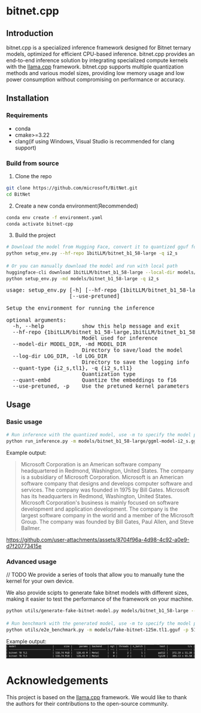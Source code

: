 # bitnet.cpp
## Introduction
bitnet.cpp is a specialized inference framework designed for Bitnet ternary models, optimized for efficient CPU-based inference. bitnet.cpp provides an end-to-end inference solution by integrating specialized compute kernels with the [llama.cpp](https://github.com/ggerganov/llama.cpp) framework. bitnet.cpp supports multiple quantization methods and various model sizes, providing low memory usage and low power consumption without compromising on performance or accuracy.

## Installation
### Requirements
- conda
- cmake>=3.22
- clang(if using Windows, Visual Studio is recommended for clang support)

### Build from source
1. Clone the repo
```bash
git clone https://github.com/microsoft/BitNet.git
cd BitNet
```
2. Create a new conda environment(Recommended)
```bash
conda env create -f environment.yaml
conda activate bitnet-cpp
```
3. Build the project
```bash
# Download the model from Hugging Face, convert it to quantized gguf format, and build the project
python setup_env.py --hf-repo 1bitLLM/bitnet_b1_58-large -q i2_s

# Or you can manually download the model and run with local path
huggingface-cli download 1bitLLM/bitnet_b1_58-large --local-dir models/bitnet_b1_58-large 
python setup_env.py -md models/bitnet_b1_58-large -q i2_s
```
<pre>
usage: setup_env.py [-h] [--hf-repo {1bitLLM/bitnet_b1_58-large,1bitLLM/bitnet_b1_58-3B}] [--model-dir MODEL_DIR] [--log-dir LOG_DIR] [--quant-type {i2_s,tl1}] [--quant-embd]
                    [--use-pretuned]

Setup the environment for running the inference

optional arguments:
  -h, --help            show this help message and exit
  --hf-repo {1bitLLM/bitnet_b1_58-large,1bitLLM/bitnet_b1_58-3B}, -hr {1bitLLM/bitnet_b1_58-large,1bitLLM/bitnet_b1_58-3B}
                        Model used for inference
  --model-dir MODEL_DIR, -md MODEL_DIR
                        Directory to save/load the model
  --log-dir LOG_DIR, -ld LOG_DIR
                        Directory to save the logging info
  --quant-type {i2_s,tl1}, -q {i2_s,tl1}
                        Quantization type
  --quant-embd          Quantize the embeddings to f16
  --use-pretuned, -p    Use the pretuned kernel parameters
</pre>
## Usage
### Basic usage
```bash
# Run inference with the quantized model, use -m to specify the model path, -p to specify the prompt
python run_inference.py -m models/bitnet_b1_58-large/ggml-model-i2_s.gguf -p "Microsoft Corporation is"
```
Example output:  
>Microsoft Corporation is an American software company headquartered in Redmond, Washington, United States. The company is a subsidiary of Microsoft Corporation. Microsoft is an American software company that designs and develops computer software and services. The company was founded in 1975 by Bill Gates. Microsoft has its headquarters in Redmond, Washington, United States.
Microsoft Corporation's business is mainly focused on software development and application development. The company is the largest software company in the world and a member of the Microsoft Group. The company was founded by Bill Gates, Paul Allen, and Steve Ballmer.

https://github.com/user-attachments/assets/8704f96a-4d98-4c92-a0e9-d7f20773415e



### Advanced usage
// TODO
We provide a series of tools that allow you to manually tune the kernel for your own device.

We also provide scipts to generate fake bitnet models with different sizes, making it easier to test the performance of the framework on your machine.

```bash
python utils/generate-fake-bitnet-model.py models/bitnet_b1_58-large --outfile models/fake-bitnet-125m.tl1.gguf --outtype tl1 --model-size 125M

# Run benchmark with the generated model, use -m to specify the model path, -p to specify the prompt processed, -n to specify the number of token to generate
python utils/e2e_benchmark.py -m models/fake-bitnet-125m.tl1.gguf -p 512 -n 128
```
Example output:
![alt text](media/benchmark.png)

# Acknowledgements

This project is based on the [llama.cpp](https://github.com/ggerganov/llama.cpp) framework. We would like to thank the authors for their contributions to the open-source community.
